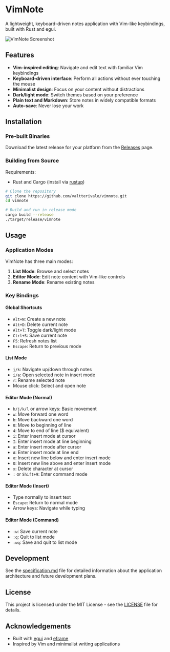 # VimNote

A lightweight, keyboard-driven notes application with Vim-like keybindings, built with Rust and egui.

![VimNote Screenshot](screenshot.png) <!-- Add a screenshot once available -->

## Features

- **Vim-inspired editing**: Navigate and edit text with familiar Vim keybindings
- **Keyboard-driven interface**: Perform all actions without ever touching the mouse
- **Minimalist design**: Focus on your content without distractions
- **Dark/light mode**: Switch themes based on your preference
- **Plain text and Markdown**: Store notes in widely compatible formats
- **Auto-save**: Never lose your work

## Installation

### Pre-built Binaries

Download the latest release for your platform from the [Releases](https://github.com/valtterivalo/vimnote/releases) page.

### Building from Source

Requirements:
- Rust and Cargo (install via [rustup](https://rustup.rs/))

```bash
# Clone the repository
git clone https://github.com/valtterivalo/vimnote.git
cd vimnote

# Build and run in release mode
cargo build --release
./target/release/vimnote
```

## Usage

### Application Modes

VimNote has three main modes:

1. **List Mode**: Browse and select notes
2. **Editor Mode**: Edit note content with Vim-like controls
3. **Rename Mode**: Rename existing notes

### Key Bindings

#### Global Shortcuts

- `Alt+N`: Create a new note
- `Alt+D`: Delete current note
- `Alt+T`: Toggle dark/light mode
- `Ctrl+S`: Save current note
- `F5`: Refresh notes list
- `Escape`: Return to previous mode

#### List Mode

- `j/k`: Navigate up/down through notes
- `i/a`: Open selected note in insert mode
- `r`: Rename selected note
- Mouse click: Select and open note

#### Editor Mode (Normal)

- `h/j/k/l` or arrow keys: Basic movement
- `w`: Move forward one word
- `b`: Move backward one word
- `0`: Move to beginning of line
- `4`: Move to end of line ($ equivalent)
- `i`: Enter insert mode at cursor
- `I`: Enter insert mode at line beginning
- `a`: Enter insert mode after cursor
- `A`: Enter insert mode at line end
- `o`: Insert new line below and enter insert mode
- `O`: Insert new line above and enter insert mode
- `x`: Delete character at cursor
- `:` or `Shift+9`: Enter command mode

#### Editor Mode (Insert)

- Type normally to insert text
- `Escape`: Return to normal mode
- Arrow keys: Navigate while typing

#### Editor Mode (Command)

- `:w`: Save current note
- `:q`: Quit to list mode
- `:wq`: Save and quit to list mode

## Development

See the [specification.md](specification.md) file for detailed information about the application architecture and future development plans.

## License

This project is licensed under the MIT License - see the [LICENSE](LICENSE) file for details.

## Acknowledgements

- Built with [egui](https://github.com/emilk/egui) and [eframe](https://github.com/emilk/egui/tree/master/eframe)
- Inspired by Vim and minimalist writing applications 